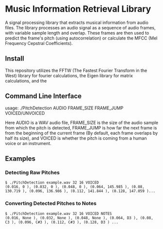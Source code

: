 # Music Information Retrieval Library
A signal processing library that extracts musical information from audio files. The library processes an audio signal as a sequence of audio frames, with variable sample length and overlap. These frames are then used to predict the frame's pitch (using autocorrelation) or calculate the MFCC (Mel Frequency Cepstral Coefficients).

## Install
This repository utilizes the FFTW (The Fastest Fourier Transform in the West) library for fourier calculations, the Eigen library for matrix calculations, and the 

## Command Line Interface
usage: ./PitchDetection AUDIO FRAME_SIZE FRAME_JUMP VOICED/UNVOICED

Here AUDIO is a WAV audio file, FRAME_SIZE is the size of the audio sample from which the pitch is detected, FRAME_JUMP is how far the next frame is from the beginning of the current frame (By default, each frame overlaps by half its size), and VOICED is whether the pitch is coming from a human voice or an instrument.

## Examples

### Detecting Raw Pitches
```
$ ./PitchDetection example.wav 32 16 VOICED
(0.016, 0 ), (0.032, 0 ), (0.048, 0 ), (0.064, 145.985 ), (0.08, 130.719 ), (0.096, 136.986 ), (0.112, 141.844 ), (0.128, 147.059 )...
```

### Converting Detected Pitches to Notes
 ```
$ ./PitchDetection example.wav 32 16 VOICED NOTES
(0.016, None ), (0.032, None ), (0.048, None ), (0.064, D3 ), (0.08, C3 ), (0.096, C#3 ), (0.112, C#3 ), (0.128, D3 ) ...
```
